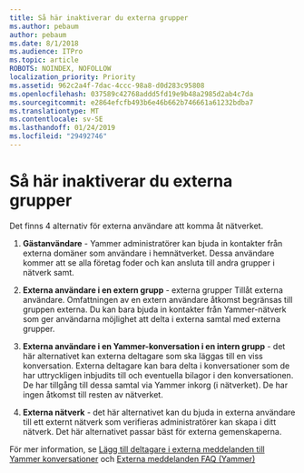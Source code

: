 ```yaml
---
title: Så här inaktiverar du externa grupper
ms.author: pebaum
author: pebaum
ms.date: 8/1/2018
ms.audience: ITPro
ms.topic: article
ROBOTS: NOINDEX, NOFOLLOW
localization_priority: Priority
ms.assetid: 962c2a4f-7dac-4ccc-98a8-d0d283c95808
ms.openlocfilehash: 037589c42768addd5fd19e9b48a2985d2ab4c7da
ms.sourcegitcommit: e2864efcfb493b6e46b662b746661a61232bdba7
ms.translationtype: MT
ms.contentlocale: sv-SE
ms.lasthandoff: 01/24/2019
ms.locfileid: "29492746"
---
```

# <a name="how-to-disable-external-groups"></a>Så här inaktiverar du externa grupper

Det finns 4 alternativ för externa användare att komma åt nätverket.
  
1. **Gästanvändare** - Yammer administratörer kan bjuda in kontakter från externa domäner som användare i hemnätverket. Dessa användare kommer att se alla företag foder och kan ansluta till andra grupper i nätverk samt. 
    
2. **Externa användare i en extern grupp** - externa grupper Tillåt externa användare. Omfattningen av en extern användare åtkomst begränsas till gruppen externa. Du kan bara bjuda in kontakter från Yammer-nätverk som ger användarna möjlighet att delta i externa samtal med externa grupper. 
    
3. **Externa användare i en Yammer-konversation i en intern grupp** - det här alternativet kan externa deltagare som ska läggas till en viss konversation. Externa deltagare kan bara delta i konversationer som de har uttryckligen inbjudits till och eventuella bilagor i den konversationen. De har tillgång till dessa samtal via Yammer inkorg (i nätverket). De har ingen åtkomst till resten av nätverket. 
    
4. **Externa nätverk** - det här alternativet kan du bjuda in externa användare till ett externt nätverk som verifieras administratörer kan skapa i ditt nätverk. Det här alternativet passar bäst för externa gemenskaperna. 
    
För mer information, se [Lägg till deltagare i externa meddelanden till Yammer konversationer](https://support.office.com/en-us/article/add-external-messaging-participants-to-your-yammer-conversations-423653bb-86b2-4eac-9d7e-dca121f7c16c?ui=en-US&amp;rs=en-US&amp;ad=US) och [Externa meddelanden FAQ (Yammer)](https://support.office.com/en-us/article/External-messaging-FAQ-Yammer-35b59d6c-bb1c-4541-bf19-9f67d2f2b199)
  

